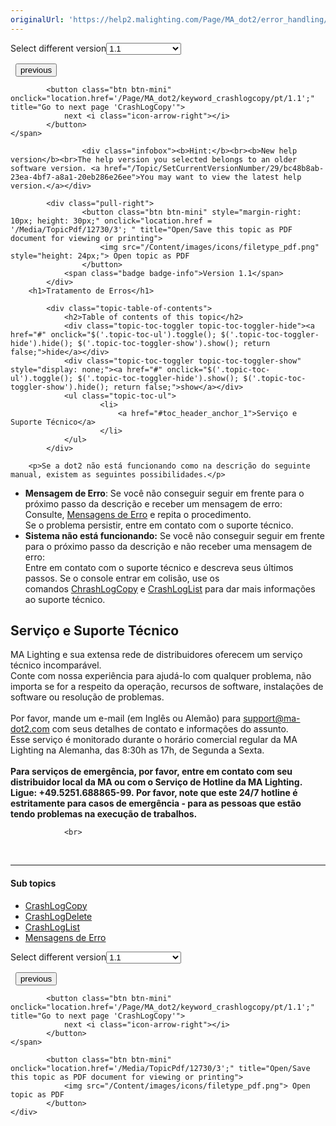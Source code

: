 ```yaml
---
originalUrl: 'https://help2.malighting.com/Page/MA_dot2/error_handling/pt/1.1'
---
```


<div class="topic-navigation">

<div class="pull-right">
	<span class="pull-left">


<div class="pull-left">
<form action="/Topic/SetCurrentVersionNumber" class="form-inline" id="frmTagSelector" method="post">	<span class="form-mini">
		<div class="input-prepend"><span class="add-on">Select different version</span><select autocomplete="off" id="versionNumberId" name="versionNumberId" onchange="$(this).closest('#frmTagSelector').submit();" style="width: 120px;"><option value="">- latest -</option>
<option selected="selected" value="3">1.1</option>
<option value="7">1.2</option>
<option value="12">1.3</option>
<option value="16">1.5</option>
<option value="29">1.9</option>
</select></div>
		<input data-val="true" data-val-number="The field Int32 must be a number." data-val-required="The Int32 field is required." id="ProductId" name="ProductId" type="hidden" value="7">
		<input id="CurrentGuid" name="CurrentGuid" type="hidden" value="bc48b8ab-23ea-4bf7-a8a1-20eb286e26ee">
	</span>
</form></div>&nbsp;	</span>
	<span class="pull-right" style="white-space: nowrap;">
			<button class="btn btn-mini" onclick="location.href='/Page/MA_dot2/inline_releasenotes/pt/1.1'; " title="Go to previous page 'Notas de Lançamento'">
				<i class="icon-arrow-left"></i> previous
			</button>

			<button class="btn btn-mini" onclick="location.href='/Page/MA_dot2/keyword_crashlogcopy/pt/1.1';" title="Go to next page 'CrashLogCopy'">
				next <i class="icon-arrow-right"></i> 
			</button>
	</span>
</div>
<div class="clear-fix" style="margin-bottom: 10px"></div>
</div>

					<div class="infobox"><b>Hint:</b><br><b>New help version</b><br>The help version you selected belongs to an older software version. <a href="/Topic/SetCurrentVersionNumber/29/bc48b8ab-23ea-4bf7-a8a1-20eb286e26ee">You may want to view the latest help version.</a></div>

			<div class="pull-right">
					<button class="btn btn-mini" style="margin-right: 10px; height: 30px;" onclick="location.href = '/Media/TopicPdf/12730/3'; " title="Open/Save this topic as PDF document for viewing or printing">
						<img src="/Content/images/icons/filetype_pdf.png" style="height: 24px;"> Open topic as PDF
					</button>
				<span class="badge badge-info">Version 1.1</span>
			</div>
		<h1>Tratamento de Erros</h1>

			<div class="topic-table-of-contents">
				<h2>Table of contents of this topic</h2>
				<div class="topic-toc-toggler topic-toc-toggler-hide"><a href="#" onclick="$('.topic-toc-ul').toggle(); $('.topic-toc-toggler-hide').hide(); $('.topic-toc-toggler-show').show(); return false;">hide</a></div>
				<div class="topic-toc-toggler topic-toc-toggler-show" style="display: none;"><a href="#" onclick="$('.topic-toc-ul').toggle(); $('.topic-toc-toggler-hide').show(); $('.topic-toc-toggler-show').hide(); return false;">show</a></div>
				<ul class="topic-toc-ul">
						<li>
							<a href="#toc_header_anchor_1">Serviço e Suporte Técnico</a>
						</li>
				</ul>
			</div>

		<p>Se a dot2 não está funcionando como na descrição do seguinte manual, existem as seguintes possibilidades.</p>

<ul>
	<li><strong>Mensagem de Erro</strong>: Se você não conseguir seguir em frente para o próximo passo da descrição e receber um mensagem de erro:<br>
	Consulte,&nbsp;<a href="/Topic/d943a6aa-e44c-412a-abd5-cee3d1b625be">Mensagens de Erro</a> e repita o procedimento.<br>
	Se o problema persistir, entre em contato com o suporte técnico.</li>
	<li><strong>Sistema não está funcionando:</strong>&nbsp;Se você não conseguir seguir em frente para o próximo passo da descrição e não receber uma mensagem de erro:<br>
	Entre em contato com o suporte técnico e descreva seus últimos passos. Se o console entrar em colisão, use os comandos&nbsp;<a href="/Topic/0e53550f-3af2-4b74-aae0-2eb1c6b757a5">ChrashLogCopy</a>&nbsp;e&nbsp;<a href="/Topic/0a474440-6fdb-41aa-8d0a-cb9047102333">CrashLogList</a>&nbsp;para dar mais informações ao suporte técnico.</li>
</ul>

<a name="toc_header_anchor_1" id="toc_header_anchor_1" class="topic-toc-item"></a><h2>Serviço e Suporte Técnico</h2>

<p>MA Lighting e sua extensa rede de distribuidores oferecem um serviço técnico incomparável.<br>
Conte com nossa experiência para ajudá-lo com qualquer problema, não importa se for a respeito da operação, recursos de software, instalações de software ou resolução de problemas.<br>
<br>
Por favor, mande um e-mail (em Inglês ou Alemão) para&nbsp;<a href="mailto:support@ma-dot2.com">support@ma-dot2.com</a>&nbsp;com seus detalhes de contato e informações do assunto.<br>
Esse serviço é monitorado durante o horário comercial regular da MA Lighting na Alemanha, das 8:30h as 17h, de Segunda a Sexta.<br>
<br>
<strong>Para serviços de emergência, por favor, entre em contato com seu distribuidor local da MA ou com o Serviço de Hotline da MA Lighting.<br>
Ligue: +49.5251.688865-99.&nbsp;Por favor, note que este 24/7 hotline é estritamente para casos de emergência - para as pessoas que estão tendo problemas na execução de trabalhos.</strong></p>


				<br>
<div class="topic-navigation">
	<br>
	<hr>
	<h4>Sub topics</h4>
	<ul>
				<li><a href="/Page/MA_dot2/keyword_crashlogcopy/pt/1.1">CrashLogCopy</a></li>
				<li><a href="/Page/MA_dot2/keyword_crashlogdelete/pt/1.1">CrashLogDelete</a></li>
				<li><a href="/Page/MA_dot2/keyword_crashloglist/pt/1.1">CrashLogList</a></li>
				<li><a href="/Page/MA_dot2/Error_Messages/pt/1.1">Mensagens de Erro</a></li>
	</ul>

<div class="pull-right">
	<span class="pull-left">


<div class="pull-left">
<form action="/Topic/SetCurrentVersionNumber" class="form-inline" id="frmTagSelector" method="post">	<span class="form-mini">
		<div class="input-prepend"><span class="add-on">Select different version</span><select autocomplete="off" id="versionNumberId" name="versionNumberId" onchange="$(this).closest('#frmTagSelector').submit();" style="width: 120px;"><option value="">- latest -</option>
<option selected="selected" value="3">1.1</option>
<option value="7">1.2</option>
<option value="12">1.3</option>
<option value="16">1.5</option>
<option value="29">1.9</option>
</select></div>
		<input data-val="true" data-val-number="The field Int32 must be a number." data-val-required="The Int32 field is required." id="ProductId" name="ProductId" type="hidden" value="7">
		<input id="CurrentGuid" name="CurrentGuid" type="hidden" value="bc48b8ab-23ea-4bf7-a8a1-20eb286e26ee">
	</span>
</form></div>&nbsp;	</span>
	<span class="pull-right" style="white-space: nowrap;">
			<button class="btn btn-mini" onclick="location.href='/Page/MA_dot2/inline_releasenotes/pt/1.1'; " title="Go to previous page 'Notas de Lançamento'">
				<i class="icon-arrow-left"></i> previous
			</button>

			<button class="btn btn-mini" onclick="location.href='/Page/MA_dot2/keyword_crashlogcopy/pt/1.1';" title="Go to next page 'CrashLogCopy'">
				next <i class="icon-arrow-right"></i> 
			</button>
	</span>
</div>
	<div class="clear-fix"></div>
	<div class="pull-right">
	
			<button class="btn btn-mini" onclick="location.href='/Media/TopicPdf/12730/3';" title="Open/Save this topic as PDF document for viewing or printing">
				<img src="/Content/images/icons/filetype_pdf.png"> Open topic as PDF
			</button>
	</div>
<div class="clear-fix" style="margin-bottom: 10px"></div>
</div>

	
